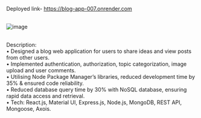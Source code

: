 Deployed link- https://blog-app-007.onrender.com <br/> <br/>


![image](https://user-images.githubusercontent.com/94443269/229291601-dc7516a3-ca2c-4d93-bab9-af08c23c7a00.png)

<br/>
Description:<br/>
• Designed a blog web application for users to share ideas and view posts from other users. <br/>
• Implemented authentication, authorization, topic categorization, image upload and user comments. <br/>
• Utilising Node Package Manager’s libraries, reduced development time by 35% & ensured code reliability. <br/>
• Reduced database query time by 30% with NoSQL database, ensuring rapid data access and retrieval. <br/>
• Tech: React.js, Material UI, Express.js, Node.js, MongoDB, REST API, Mongoose, Axois. 
